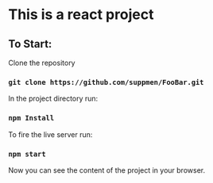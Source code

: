 # This is a react project

## To Start:

Clone the repository

### `git clone https://github.com/suppmen/FooBar.git`

In the project directory run:

### `npm Install`

To fire the live server run:

### `npm start`

Now you can see the content of the project in your browser.
